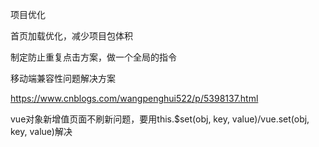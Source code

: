项目优化

首页加载优化，减少项目包体积

制定防止重复点击方案，做一个全局的指令



移动端兼容性问题解决方案

https://www.cnblogs.com/wangpenghui522/p/5398137.html



vue对象新增值页面不刷新问题，要用this.$set(obj, key, value)/vue.set(obj, key, value)解决



